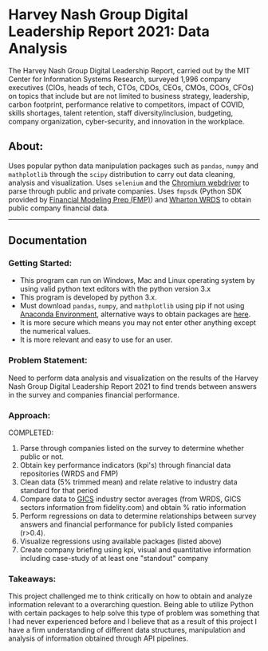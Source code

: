 # Harvey Nash Group Digital Leadership Report 2021: Data Analysis

The Harvey Nash Group Digital Leadership Report, carried out by the MIT Center for Information Systems Research, surveyed 1,996 company executives (CIOs, heads of tech, CTOs, CDOs, CEOs, CMOs, COOs, CFOs) on topics that include but are not limited to business strategy, leadership, carbon footprint, performance relative to competitors, impact of COVID, skills shortages, talent retention, staff diversity/inclusion, budgeting, company organization, cyber-security, and innovation in the workplace. 

## About:

Uses popular python data manipulation packages such as ```pandas```, ```numpy``` and ```mathplotlib``` through the ```scipy``` distribution to carry out data cleaning, analysis and visualization. Uses ```selenium``` and the [Chromium webdriver](https://chromedriver.chromium.org/) to parse through public and private companies. Uses ```fmpsdk``` (Python SDK provided by [Financial Modeling Prep (FMP)](https://site.financialmodelingprep.com/)) and [Wharton WRDS](https://wrds-www.wharton.upenn.edu/) to obtain public company financial data. 

---

## Documentation

### Getting Started:

- This program can run on Windows, Mac and Linux operating system by using valid python text editors with the python version 3.x
- This program is developed by python 3.x.
- Must download ```pandas```, ```numpy```, and ```mathplotlib``` using pip if not using [Anaconda Environment](https://docs.continuum.io/anaconda/), alternative ways to obtain packages are [here](https://scipy.org/install/).
- It is more secure which means you may not enter other anything except the numerical values.
- It is more relevant and easy to use for an user.

### Problem Statement: 

Need to perform data analysis and visualization on the results of the Harvey Nash Group Digital Leadership Report 2021 to find trends between answers in the survey and companies financial performance.

### Approach:

COMPLETED:
1. Parse through companies listed on the survey to determine whether public or not.
2. Obtain key performance indicators (kpi's) through financial data repositories (WRDS and FMP)
3. Clean data (5% trimmed mean) and relate relative to industry data standard for that period 
4. Compare data to [GICS](https://www.msci.com/our-solutions/indexes/gics) industry sector averages (from WRDS, GICS sectors information from fidelity.com) and obtain % ratio information
5. Perform regressions on data to determine relationships between survey answers and financial performance for publicly listed companies (r>0.4).
6. Visualize regressions using available packages (listed above) 
7. Create company briefing using kpi, visual and quantitative information including case-study of at least one "standout" company

### Takeaways:
This project challenged me to think critically on how to obtain and analyze information relevant to a overarching question. Being able to utilize Python with certain packages to help solve this type of problem was something that I had never experienced before and I believe that as a result of this project I have a firm understanding of different data structures, manipulation and analysis of information obtained through API pipelines.
